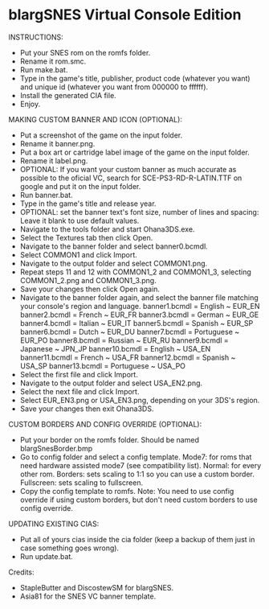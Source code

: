 # blargSNES Virtual Console Edition

INSTRUCTIONS:
- Put your SNES rom on the romfs folder.
- Rename it rom.smc.
- Run make.bat.
- Type in the game's title, publisher, product code (whatever you want) and unique id (whatever you want from 000000 to ffffff).
- Install the generated CIA file.
- Enjoy.

MAKING CUSTOM BANNER AND ICON (OPTIONAL):
- Put a screenshot of the game on the input folder.
- Rename it banner.png.
- Put a box art or cartridge label image of the game on the input folder.
- Rename it label.png.
- OPTIONAL: If you want your custom banner as much accurate as possible to the oficial VC, search for SCE-PS3-RD-R-LATIN.TTF on google
  and put it on the input folder.
- Run banner.bat.
- Type in the game's title and release year.
- OPTIONAL: set the banner text's font size, number of lines and spacing: Leave it blank to use default values.
- Navigate to the tools folder and start Ohana3DS.exe.
- Select the Textures tab then click Open.
- Navigate to the banner folder and select banner0.bcmdl.
- Select COMMON1 and click Import.
- Navigate to the output folder and select COMMON1.png.
- Repeat steps 11 and 12 with COMMON1_2 and COMMON1_3, selecting COMMON1_2.png and COMMON1_3.png.
- Save your changes then click Open again.
- Navigate to the banner folder again, and select the banner file matching your console's region and language.
    banner1.bcmdl = English ~ EUR_EN
    banner2.bcmdl = French ~ EUR_FR
    banner3.bcmdl = German ~ EUR_GE
    banner4.bcmdl = Italian ~ EUR_IT
    banner5.bcmdl = Spanish ~ EUR_SP
    banner6.bcmdl = Dutch ~ EUR_DU
    banner7.bcmdl = Portuguese ~ EUR_PO
    banner8.bcmdl = Russian ~ EUR_RU
    banner9.bcmdl = Japanese ~ JPN_JP
    banner10.bcmdl = English ~ USA_EN
    banner11.bcmdl = French ~ USA_FR
    banner12.bcmdl = Spanish ~ USA_SP
    banner13.bcmdl = Portuguese ~ USA_PO
- Select the first file and click Import.
- Navigate to the output folder and select USA_EN2.png.
- Select the next file and click Import.
- Select EUR_EN3.png or USA_EN3.png, depending on your 3DS's region.
- Save your changes then exit Ohana3DS.

CUSTOM BORDERS AND CONFIG OVERRIDE (OPTIONAL):
- Put your border on the romfs folder. Should be named blargSnesBorder.bmp
- Go to config folder and select a config template.
    Mode7: for roms that need hardware assisted mode7 (see compatibility list).
    Normal: for every other rom.
    Borders: sets scaling to 1:1 so you can use a custom border.
    Fullscreen: sets scaling to fullscreen.
- Copy the config template to romfs.
Note: You need to use config override if using custom borders, but don't need custom borders to use config override.

UPDATING EXISTING CIAS:
- Put all of yours cias inside the cia folder (keep a backup of them just in case something goes wrong).
- Run update.bat.


Credits:
- StapleButter and DiscostewSM for blargSNES.
- Asia81 for the SNES VC banner template.
